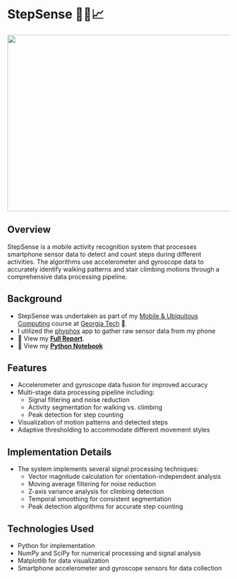 # StepSense 👟📲📈
<p align="center">
  <img src="./extras/cover.png" width = "800" height = "400" />
</p>

## Overview
StepSense is a mobile activity recognition system that processes smartphone sensor data to detect and count steps during different activities. The algorithms use accelerometer and gyroscope data to accurately identify walking patterns and stair climbing motions through a comprehensive data processing pipeline.

## Background
- StepSense was undertaken as part of my [Mobile & Ubiquitous Computing](https://omscs.gatech.edu/cs-7470-mobile-ubiquitous-computing) course at [Georgia Tech](https://omscs.gatech.edu/) 🐝.
- I utilized the [phyphox](https://phyphox.org/download/) app to gather raw sensor data from my phone
- 📝 View my [**Full Report**](https://docs.google.com/document/d/1cAkAZE22iwxLPBbcYhuWtymsFqoxvK5y/edit?usp=sharing&ouid=117646515362456696053&rtpof=true&sd=true).
- 🐍 View my [**Python Notebook**](https://colab.research.google.com/drive/1KJaYBPsacuRYWozHNyUqYoJ9pR9mkmEE?usp=sharing)

## Features
- Accelerometer and gyroscope data fusion for improved accuracy
- Multi-stage data processing pipeline including:
  - Signal filtering and noise reduction
  - Activity segmentation for walking vs. climbing
  - Peak detection for step counting
- Visualization of motion patterns and detected steps
- Adaptive thresholding to accommodate different movement styles

## Implementation Details
- The system implements several signal processing techniques:
  - Vector magnitude calculation for orientation-independent analysis
  - Moving average filtering for noise reduction
  - Z-axis variance analysis for climbing detection
  - Temporal smoothing for consistent segmentation
  - Peak detection algorithms for accurate step counting
 
## Technologies Used
- Python for implementation
- NumPy and SciPy for numerical processing and signal analysis
- Matplotlib for data visualization
- Smartphone accelerometer and gyroscope sensors for data collection
